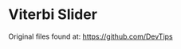 Viterbi Slider
=================================

Original files found at: https://github.com/DevTips

